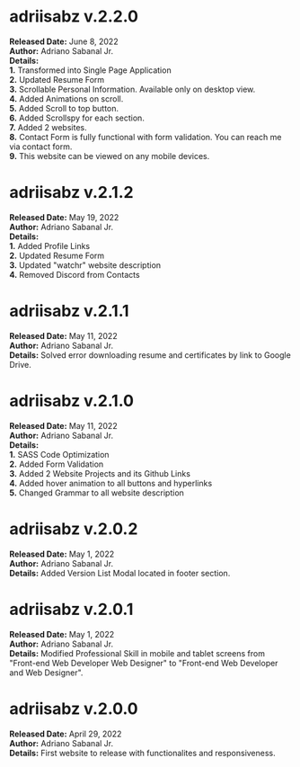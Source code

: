 # adriisabz v.2.2.0
**Released Date:** June 8, 2022 \
**Author:** Adriano Sabanal Jr. \
**Details:** \
**1.** Transformed into Single Page Application\
**2.** Updated Resume Form\
**3.** Scrollable Personal Information. Available only on desktop view.\
**4.** Added Animations on scroll. \
**5.** Added Scroll to top button. \
**6.** Added Scrollspy for each section. \
**7.** Added 2 websites. \
**8.** Contact Form is fully functional with form validation. You can reach me via contact form. \
**9.** This website can be viewed on any mobile devices.

# adriisabz v.2.1.2
**Released Date:** May 19, 2022 \
**Author:** Adriano Sabanal Jr. \
**Details:** \
**1.** Added Profile Links\
**2.** Updated Resume Form\
**3.** Updated "watchr" website description\
**4.** Removed Discord from Contacts

# adriisabz v.2.1.1
**Released Date:** May 11, 2022 \
**Author:** Adriano Sabanal Jr. \
**Details:** Solved error downloading resume and certificates by link to Google Drive.

# adriisabz v.2.1.0
**Released Date:** May 11, 2022 \
**Author:** Adriano Sabanal Jr. \
**Details:** \
**1.** SASS Code Optimization\
**2.** Added Form Validation\
**3.** Added 2 Website Projects and its Github Links\
**4.** Added hover animation to all buttons and hyperlinks\
**5.** Changed Grammar to all website description

# adriisabz v.2.0.2
**Released Date:** May 1, 2022 \
**Author:** Adriano Sabanal Jr. \
**Details:** Added Version List Modal located in footer section.

# adriisabz v.2.0.1
**Released Date:** May 1, 2022 \
**Author:** Adriano Sabanal Jr. \
**Details:** Modified Professional Skill in mobile and tablet screens from "Front-end Web Developer Web Designer" to "Front-end Web Developer and Web Designer".

# adriisabz v.2.0.0
**Released Date:** April 29, 2022 \
**Author:** Adriano Sabanal Jr. \
**Details:** First website to release with functionalites and responsiveness.
